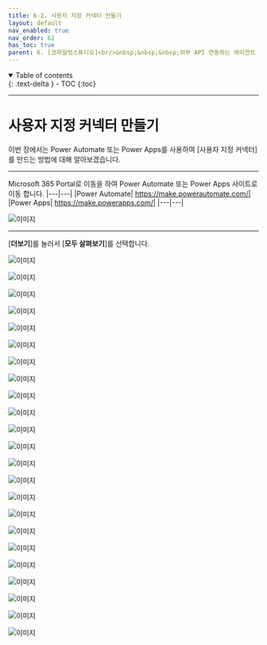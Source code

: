 ```yaml
---
title: 6-2. 사용자 지정 커넥터 만들기
layout: default
nav_enabled: true
nav_order: 62
has_toc: true
parent: 6. [코파일럿스튜디오]<br/>&nbsp;&nbsp;&nbsp;외부 API 연동하는 에이전트
---
```


<details open markdown="block">
  <summary>
    Table of contents
  </summary>
  {: .text-delta }
- TOC
{:toc}
</details>

---

# 사용자 지정 커넥터 만들기

이번 장에서는 Power Automate 또는 Power Apps를 사용하여 [사용자 지정 커넥터]를 만드는 방법에 대해 알아보겠습니다.

---

Microsoft 365 Portal로 이동을 하여 Power Automate 또는 Power Apps 사이트로 이동 합니다.
|---|---|
|Power Automate| https://make.powerautomate.com/|
|Power Apps| https://make.powerapps.com/|
|---|---|

![이미지](../assets/60/62_00.png)

---

[**더보기**]를 눌러서 [**모두 살펴보기**]를 선택합니다.

![이미지](../assets/60/62_01.png)



![이미지](../assets/60/62_02.png)



![이미지](../assets/60/62_03.png)



![이미지](../assets/60/62_04.png)



![이미지](../assets/60/62_05.png)



![이미지](../assets/60/62_06.png)



![이미지](../assets/60/62_07.png)



![이미지](../assets/60/62_08.png)



![이미지](../assets/60/62_09.png)



![이미지](../assets/60/62_10.png)



![이미지](../assets/60/62_11.png)



![이미지](../assets/60/62_12.png)



![이미지](../assets/60/62_13.png)



![이미지](../assets/60/62_14.png)



![이미지](../assets/60/62_15.png)



![이미지](../assets/60/62_16.png)



![이미지](../assets/60/62_17.png)



![이미지](../assets/60/62_18.png)



![이미지](../assets/60/62_19.png)



![이미지](../assets/60/62_20.png)



![이미지](../assets/60/62_21.png)



![이미지](../assets/60/62_22.png)



![이미지](../assets/60/62_23.png)